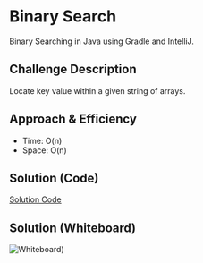 # Binary Search
<!-- Short summary or background information -->
Binary Searching in Java using Gradle and IntelliJ.

## Challenge Description
<!-- Description of the challenge -->
Locate key value within a given string of arrays.

## Approach & Efficiency
<!-- What approach did you take? Why? What is the Big O space/time for this approach? -->
* Time: O(n)
* Space: O(n)

## Solution (Code)
<!-- Link to code -->
[Solution Code](https://github.com/idothestamping/data-structures-and-algorithms/blob/master/401-code-challenges/src/main/java/CodeChallenge401/BinarySearch.java)
## Solution (Whiteboard)
<!-- Embedded whiteboard image -->
![Whiteboard](/assets/BinarySearch.jpg?raw=true "Binary Search"))
